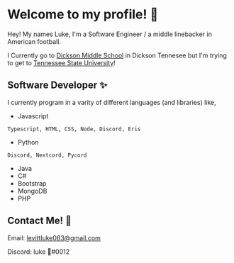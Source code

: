 # Welcome to my profile! 👋
Hey! My names Luke, I'm a Software Engineer / a middle linebacker in American football.

I Currently go to [Dickson Middle School](https://www.dcstn.org/dms.aspx) in Dickson Tennesee but I'm trying to get to [Tennessee State University](https://www.tnstate.edu/)!
## Software Developer ✨
I currently program in a varity of different languages (and libraries) like,
- Javascript
```
Typescript, HTML, CSS, Node, Discord, Eris
```
- Python
```
Discord, Nextcord, Pycord
```
- Java
- C#
- Bootstrap
- MongoDB
- PHP
## Contact Me! 📝
Email: levittluke083@gmail.com

Discord: luke 🥀#0012
